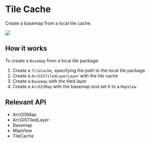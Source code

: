 <h1>Tile Cache</h1>

<p>Create a basemap from a local tile cache.</p>

<p><img src="TileCache.png"/></p>

<h2>How it works</h2>

<p>To create a <code>Basemap</code> from a local tile package:</p>
<ol>
  <li>Create a <code>TileCache</code>, specifying the path to the local tile package</li>
  <li>Create a <code>ArcGISTiledLayerLayer</code> with the tile cache</li>
  <li>Create a <code>Basemap</code> with the tiled layer</li>
  <li>Create a <code>ArcGISMap</code> with the basemap and set it to a <code>MapView</code></li>
</ol>

<h2>Relevant API</h2>

<ul>
  <li>ArcGISMap</li>
  <li>ArcGISTiledLayer</li>
  <li>Basemap</li>
  <li>MapView</li>
  <li>TileCache</li>
</ul>
